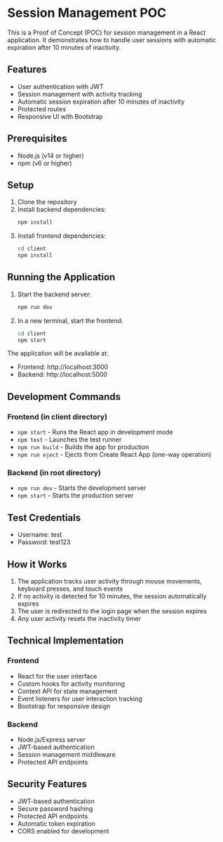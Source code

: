 # Session Management POC

This is a Proof of Concept (POC) for session management in a React application. It demonstrates how to handle user sessions with automatic expiration after 10 minutes of inactivity.

## Features

- User authentication with JWT
- Session management with activity tracking
- Automatic session expiration after 10 minutes of inactivity
- Protected routes
- Responsive UI with Bootstrap

## Prerequisites

- Node.js (v14 or higher)
- npm (v6 or higher)

## Setup

1. Clone the repository
2. Install backend dependencies:
   ```bash
   npm install
   ```
3. Install frontend dependencies:
   ```bash
   cd client
   npm install
   ```

## Running the Application

1. Start the backend server:
   ```bash
   npm run dev
   ```
2. In a new terminal, start the frontend:
   ```bash
   cd client
   npm start
   ```

The application will be available at:
- Frontend: http://localhost:3000
- Backend: http://localhost:5000

## Development Commands

### Frontend (in client directory)
- `npm start` - Runs the React app in development mode
- `npm test` - Launches the test runner
- `npm run build` - Builds the app for production
- `npm run eject` - Ejects from Create React App (one-way operation)

### Backend (in root directory)
- `npm run dev` - Starts the development server
- `npm start` - Starts the production server

## Test Credentials

- Username: test
- Password: test123

## How it Works

1. The application tracks user activity through mouse movements, keyboard presses, and touch events
2. If no activity is detected for 10 minutes, the session automatically expires
3. The user is redirected to the login page when the session expires
4. Any user activity resets the inactivity timer

## Technical Implementation

### Frontend
- React for the user interface
- Custom hooks for activity monitoring
- Context API for state management
- Event listeners for user interaction tracking
- Bootstrap for responsive design

### Backend
- Node.js/Express server
- JWT-based authentication
- Session management middleware
- Protected API endpoints

## Security Features

- JWT-based authentication
- Secure password hashing
- Protected API endpoints
- Automatic token expiration
- CORS enabled for development 